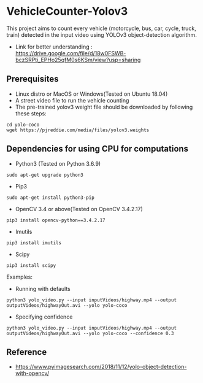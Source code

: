 # VehicleCounter-Yolov3
 This project aims to count every vehicle (motorcycle, bus, car, cycle, truck, train) detected in the input video using YOLOv3 object-detection algorithm.
- Link for better understanding : https://drive.google.com/file/d/18w0FSWB-bczSRPti_EPHo25qfM0s6KSm/view?usp=sharing
## Prerequisites
* Linux distro or MacOS or Windows(Tested on Ubuntu 18.04)
* A street video file to run the vehicle counting 
* The pre-trained yolov3 weight file should be downloaded by following these steps:
```
cd yolo-coco
wget https://pjreddie.com/media/files/yolov3.weights
``` 

## Dependencies for using CPU for computations
* Python3 (Tested on Python 3.6.9)
```
sudo apt-get upgrade python3
```
* Pip3
```
sudo apt-get install python3-pip
```
* OpenCV 3.4 or above(Tested on OpenCV 3.4.2.17)
```
pip3 install opencv-python==3.4.2.17
```
* Imutils 
```
pip3 install imutils
```
* Scipy
```
pip3 install scipy
```

Examples: 
* Running with defaults
```
python3 yolo_video.py --input inputVideos/highway.mp4 --output outputVideos/highwayOut.avi --yolo yolo-coco 
```
* Specifying confidence
```
python3 yolo_video.py --input inputVideos/highway.mp4 --output outputVideos/highwayOut.avi --yolo yolo-coco --confidence 0.3
```
## Reference
* https://www.pyimagesearch.com/2018/11/12/yolo-object-detection-with-opencv/ 
